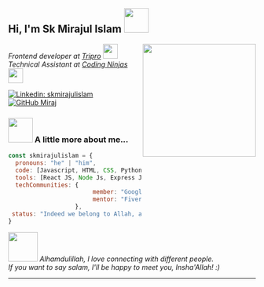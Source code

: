 <h2> Hi, I'm Sk Mirajul Islam <img src="https://media.giphy.com/media/mGcNjsfWAjY5AEZNw6/giphy.gif" width="50"></h2>
<img align='right' src="https://i.pinimg.com/originals/4c/16/90/4c1690fdb622fab5e6348f560ce1e6f6.gif" width="230">
<p>
  <em>
     Frontend developer at 
    <a href="https://octanet.in">Tripro</a>
    <img src="https://media.giphy.com/media/fYSnHlufseco8Fh93Z/giphy.gif" width="30"></br>Technical Assistant at 
    <a href="https://www.codingninjas.com">Coding Ninjas</a>
    <img src="https://media.giphy.com/media/WUlplcMpOCEmTGBtBW/giphy.gif" width="30"> 
</em>
</p>

[![Linkedin: skmirajulislam](https://img.shields.io/badge/-skmirajulislam-blue?style=flat-square&logo=Linkedin&logoColor=white&link=)](https://www.linkedin.com/in/sk-mirajul-islam-876438261?lipi=urn%3Ali%3Apage%3Ad_flagship3_profile_view_base_contact_details%3B%2FmhLJMd%2FQBGhwrmB8i4uhQ%3D%3D)
[![GitHub Miraj](https://img.shields.io/github/followers/thaiane?label=follow&style=social)](https://github.com/skmirajulislam)


### <img src="https://media.giphy.com/media/VgCDAzcKvsR6OM0uWg/giphy.gif" width="50"> A little more about me...  

```javascript
const skmirajulislam = {
  pronouns: "he" | "him",
  code: [Javascript, HTML, CSS, Python, Java, C, ML],
  tools: [React JS, Node Js, Express JS, Docker, Git],
  techCommunities: {
                        member: "Google Developer Kolkata",
                        mentor: "Fiver"
                   },
 status: "Indeed we belong to Allah, and indeed to him we will return."
}
```

<img src="https://media.giphy.com/media/LnQjpWaON8nhr21vNW/giphy.gif" width="60"> <em>Alhamdulillah, I love connecting with different people. </br> If you want to say salam, I'll be happy to meet you, Insha'Allah! </b> :) </em>

---
